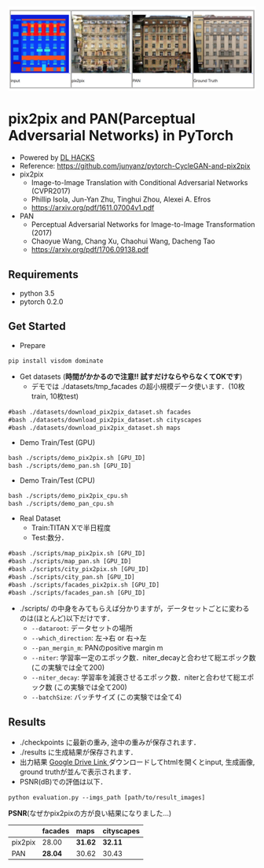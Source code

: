 <img src='imgs_readme/top.jpg' align="center">

# pix2pix and PAN(Parceptual Adversarial Networks) in PyTorch
- Powered by [DL HACKS](http://deeplearning.jp/hacks/)
- Reference: https://github.com/junyanz/pytorch-CycleGAN-and-pix2pix
- pix2pix
  - Image-to-Image Translation with Conditional Adversarial Networks (CVPR2017)
  - Phillip Isola, Jun-Yan Zhu, Tinghui Zhou, Alexei A. Efros
  - https://arxiv.org/pdf/1611.07004v1.pdf
- PAN
  - Perceptual Adversarial Networks for Image-to-Image Transformation (2017)
  - Chaoyue Wang, Chang Xu, Chaohui Wang, Dacheng Tao
  - https://arxiv.org/pdf/1706.09138.pdf

## Requirements
- python 3.5
- pytorch 0.2.0

## Get Started
- Prepare  
```
pip install visdom dominate
```
- Get datasets (**時間がかかるので注意!! 試すだけならやらなくてOKです**)
  - デモでは ./datasets/tmp_facades の超小規模データ使います．(10枚train, 10枚test)
```
#bash ./datasets/download_pix2pix_dataset.sh facades
#bash ./datasets/download_pix2pix_dataset.sh cityscapes
#bash ./datasets/download_pix2pix_dataset.sh maps
```
- Demo Train/Test (GPU)
```
bash ./scripts/demo_pix2pix.sh [GPU_ID]
bash ./scripts/demo_pan.sh [GPU_ID]
```
- Demo Train/Test (CPU)
```
bash ./scripts/demo_pix2pix_cpu.sh
bash ./scripts/demo_pan_cpu.sh
```
- Real Dataset
  - Train:TITAN Xで半日程度
  - Test:数分．
```
#bash ./scripts/map_pix2pix.sh [GPU_ID]
#bash ./scripts/map_pan.sh [GPU_ID]
#bash ./scripts/city_pix2pix.sh [GPU_ID]
#bash ./scripts/city_pan.sh [GPU_ID]
#bash ./scripts/facades_pix2pix.sh [GPU_ID]
#bash ./scripts/facades_pan.sh [GPU_ID]
```
- ./scripts/ の中身をみてもらえば分かりますが，データセットごとに変わるのは(ほとんど)以下だけです．
  - ```--dataroot```: データセットの場所  
  - ```--which_direction```: 左→右 or 右→左  
  - ```--pan_mergin_m```: PANのpositive margin m  
  - ```--niter```: 学習率一定のエポック数．niter_decayと合わせて総エポック数 (この実験では全て200)
  - ```--niter_decay```: 学習率を減衰させるエポック数．niterと合わせて総エポック数 (この実験では全て200)
  - ```--batchSize```: バッチサイズ (この実験では全て4)  

## Results
- ./checkpoints に最新の重み, 途中の重みが保存されます．
- ./results に生成結果が保存されます．
- 出力結果 [Google Drive Link ](https://drive.google.com/drive/folders/0B4YWLm9F9kgpeVRhUEQyYzBCZkk?usp=sharing) ダウンロードしてhtmlを開くとinput, 生成画像, ground truthが並んで表示されます．
- PSNR(dB)での評価は以下．
```
python evaluation.py --imgs_path [path/to/result_images]
```

**PSNR**(なぜかpix2pixの方が良い結果になりました…)

|            | facades | maps        |cityscapes   |
|:-----------|:--------|:------------|:------------|
| pix2pix    |  28.00  | **31.62**   | **32.11** |
| PAN        |  **28.04**  | 30.62       | 30.43     |
